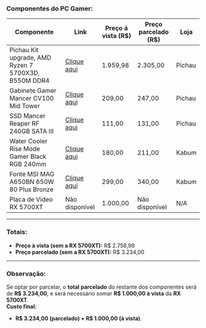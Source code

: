 ### Componentes do PC Gamer:

| **Componente**                                   | **Link**                                                                                                                    | **Preço à vista (R$)** | **Preço parcelado (R$)** | **Loja**  |
|--------------------------------------------------|----------------------------------------------------------------------------------------------------------------------------|-------------------------|--------------------------|-----------|
| Pichau Kit upgrade, AMD Ryzen 7 5700X3D, B550M DDR4 | [Clique aqui](https://www.pichau.com.br/pichau-kit-upgrade-amd-ryzen-7-5700x3d-b550m-ddr4-48963)                             | 1.959,98                | 2.305,00                 | Pichau    |
| Gabinete Gamer Mancer CV100 Mid Tower            | [Clique aqui](https://www.pichau.com.br/gabinete-gamer-mancer-cv100-mid-tower-lateral-de-vidro-preto-mcr-cv100-bk)          | 209,00                  | 247,00                   | Pichau    |
| SSD Mancer Reaper RF 240GB SATA III              | [Clique aqui](https://www.pichau.com.br/ssd-mancer-reaper-rf-240gb-sata-iii-6gb-s-leitura-530-mb-s-gravacao-500-mb-s-mcr-rprf-240) | 111,00                  | 131,00                   | Pichau    |
| Water Cooler Rise Mode Gamer Black RGB 240mm     | [Clique aqui](https://www.kabum.com.br/produto/130043/water-cooler-rise-mode-gamer-black-rgb-240mm-amd-intel-preto-rm-wcb-02-rgb) | 180,00                  | 211,00                   | Kabum     |
| Fonte MSI MAG A650BN 650W 80 Plus Bronze         | [Clique aqui](https://www.kabum.com.br/produto/369658/fonte-msi-mag-a650bn-650w-80-plus-bronze-pfc-ativo-com-cabo-preto-306-7zp2b22-ce0) | 299,00                  | 340,00                   | Kabum     |
| Placa de Vídeo RX 5700XT                         | Não disponível                                                                                                             | 1.000,00                | Não disponível           | N/A       |

---

### Totais:

- **Preço à vista (sem a RX 5700XT):** R$ 2.758,98  
- **Preço parcelado (sem a RX 5700XT):** R$ 3.234,00  

---

### Observação:

Se optar por parcelar, o **total parcelado** do restante dos componentes será de **R$ 3.234,00**, e será necessário somar **R$ 1.000,00 à vista** da **RX 5700XT**.  
**Custo final:**  
- **R$ 3.234,00 (parcelado) + R$ 1.000,00 (à vista)**.
